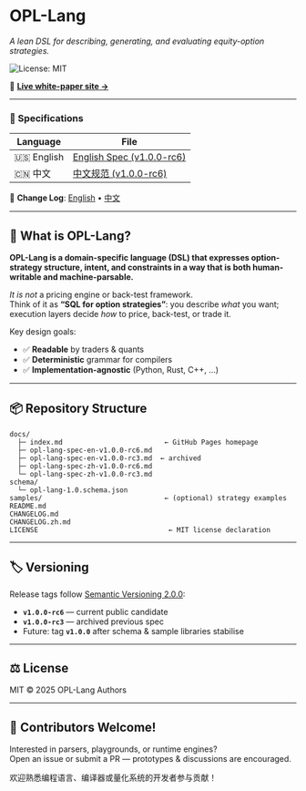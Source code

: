 # OPL-Lang

*A lean DSL for describing, generating, and evaluating equity-option strategies.*

![License: MIT](https://img.shields.io/badge/License-MIT-green.svg)

📘 **[Live white-paper site →](https://whispersofzephyr.github.io/opl-lang/)**

---

### 📑 Specifications

| Language | File |
|----------|------|
| 🇺🇸 English | [English Spec (v1.0.0-rc6)](docs/opl-lang-spec-en-v1.0.0-rc6.md) |
| 🇨🇳 中文 | [中文规范 (v1.0.0-rc6)](docs/opl-lang-spec-zh-v1.0.0-rc6.md) |


📄 **Change Log**: [English](docs/CHANGELOG.en.md) • [中文](docs/CHANGELOG.zh.md)

---

## 🧠 What is OPL-Lang?

**OPL-Lang is a domain-specific language (DSL) that expresses option-strategy structure, intent, and constraints in a way that is both human-writable and machine-parsable.**

*It is not* a pricing engine or back-test framework.  
Think of it as **“SQL for option strategies”**: you describe *what* you want; execution layers decide *how* to price, back-test, or trade it.

Key design goals:

- ✅ **Readable** by traders & quants  
- ✅ **Deterministic** grammar for compilers  
- ✅ **Implementation-agnostic** (Python, Rust, C++, …)

---

## 📦 Repository Structure

```
docs/
  ├─ index.md                         ← GitHub Pages homepage
  ├─ opl-lang-spec-en-v1.0.0-rc6.md
  ├─ opl-lang-spec-en-v1.0.0-rc3.md  ← archived
  ├─ opl-lang-spec-zh-v1.0.0-rc6.md
  └─ opl-lang-spec-zh-v1.0.0-rc3.md
schema/
  └─ opl-lang-1.0.schema.json
samples/                              ← (optional) strategy examples
README.md
CHANGELOG.md
CHANGELOG.zh.md
LICENSE                                ← MIT license declaration
```

---

## 🏷️ Versioning

Release tags follow [Semantic Versioning 2.0.0](https://semver.org/):

- **`v1.0.0-rc6`** — current public candidate  
- **`v1.0.0-rc3`** — archived previous spec  
- Future: tag **`v1.0.0`** after schema & sample libraries stabilise

---

## ⚖️ License

MIT © 2025 OPL-Lang Authors

---

## 🤝 Contributors Welcome!

Interested in parsers, playgrounds, or runtime engines?  
Open an issue or submit a PR — prototypes & discussions are encouraged.

欢迎熟悉编程语言、编译器或量化系统的开发者参与贡献！


